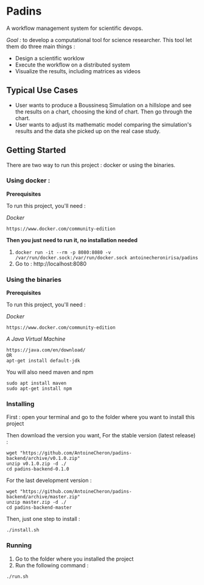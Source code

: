 # Padins

A workflow management system for scientific devops.

*Goal :* to develop a computational tool for science researcher. This tool
let them do three main things :
* Design a scientific worklow
* Execute the workflow on a distributed system
* Visualize the results, including matrices as videos

## Typical Use Cases
* User wants to produce a Boussinesq Simulation on a hillslope and see the results
on a chart, choosing the kind of chart. Then go through the chart.
* User wants to adjust its mathematic model comparing the simulation's results
and the data she picked up on the real case study.

## Getting Started

There are two way to run this project : docker or using the binaries.

### Using docker :
**Prerequisites**

To run this project, you'll need :

*Docker*
```
https://www.docker.com/community-edition
```

**Then you just need to run it, no installation needed**
1.  `docker run -it --rm -p 8080:8080 -v /var/run/docker.sock:/var/run/docker.sock antoinecheronirisa/padins`
2. Go to : http://localhost:8080


### Using the binaries
**Prerequisites**

To run this project, you'll need :

*Docker*
```
https://www.docker.com/community-edition
```

*A Java Virtual Machine*
```
https://java.com/en/download/
OR
apt-get install default-jdk
```

You will also need maven and npm
```
sudo apt install maven
sudo apt-get install npm
```

### Installing
First : open your terminal and go to the folder where you want to install this project

Then download the version you want,
For the stable version (latest release) :
```
wget "https://github.com/AntoineCheron/padins-backend/archive/v0.1.0.zip"
unzip v0.1.0.zip -d ./
cd padins-backend-0.1.0
```

For the last development version :
```
wget "https://github.com/AntoineCheron/padins-backend/archive/master.zip"
unzip master.zip -d ./
cd padins-backend-master
```

Then, just one step to install :
```
./install.sh
```

### Running
1. Go to the folder where you installed the project
2. Run the following command :
```
./run.sh
```
